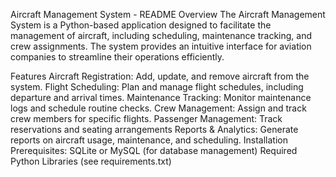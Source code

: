 Aircraft Management System - README
Overview
The Aircraft Management System is a Python-based application designed to facilitate the management of aircraft, including scheduling, maintenance tracking, and crew assignments. The system provides an intuitive interface for aviation companies to streamline their operations efficiently.

Features
Aircraft Registration: Add, update, and remove aircraft from the system.
Flight Scheduling: Plan and manage flight schedules, including departure and arrival times.
Maintenance Tracking: Monitor maintenance logs and schedule routine checks.
Crew Management: Assign and track crew members for specific flights.
Passenger Management: Track reservations and seating arrangements
Reports & Analytics: Generate reports on aircraft usage, maintenance, and scheduling.
Installation
Prerequisites:
SQLite or MySQL (for database management)
Required Python Libraries (see requirements.txt)
